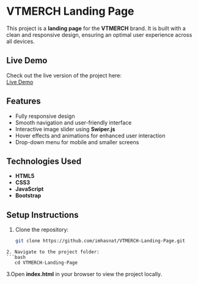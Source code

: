 # VTMERCH Landing Page

This project is a **landing page** for the **VTMERCH** brand. It is built with a clean and responsive design, ensuring an optimal user experience across all devices.

## Live Demo

Check out the live version of the project here:  
[Live Demo](https://vtmerch-task.netlify.app/)

## Features

- Fully responsive design
- Smooth navigation and user-friendly interface
- Interactive image slider using **Swiper.js**
- Hover effects and animations for enhanced user interaction
- Drop-down menu for mobile and smaller screens

## Technologies Used

- **HTML5**
- **CSS3**
- **JavaScript**
- **Bootstrap**

## Setup Instructions

1. Clone the repository:
   ```bash
   git clone https://github.com/imhasnat/VTMERCH-Landing-Page.git
   ```

````
2. Navigate to the project folder:
```bash
   cd VTMERCH-Landing-Page
````

3.Open **index.html** in your browser to view the project locally.
